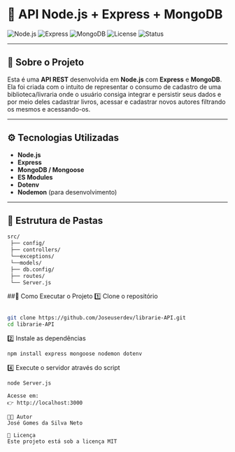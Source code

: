 # 🚀 API Node.js + Express + MongoDB

![Node.js](https://img.shields.io/badge/Node.js-18.x-green?logo=node.js)
![Express](https://img.shields.io/badge/Express.js-4.x-lightgrey?logo=express)
![MongoDB](https://img.shields.io/badge/MongoDB-6.x-darkgreen?logo=mongodb)
![License](https://img.shields.io/badge/license-MIT-blue)
![Status](https://img.shields.io/badge/status-Active-success)

---

## 🧩 Sobre o Projeto

Esta é uma **API REST** desenvolvida em **Node.js** com **Express** e **MongoDB**.  
Ela foi criada com o intuito de representar o consumo de cadastro de uma biblioteca/livraria onde o usuário consiga integrar  e persistir seus dados 
e por meio deles cadastrar livros, acessar e cadastrar novos autores filtrando os mesmos e acessando-os.

---

## ⚙️ Tecnologias Utilizadas

- **Node.js**
- **Express**
- **MongoDB / Mongoose**
- **ES Modules**
- **Dotenv**
- **Nodemon** (para desenvolvimento)

---

## 📁 Estrutura de Pastas

```bash
src/
 ├── config/
 ├── controllers/
 └──exceptions/
 └──models/
 ├── db.config/
 ├── routes/
 └── Server.js
```

##🚀 Como Executar o Projeto
1️⃣ Clone o repositório

```bash

git clone https://github.com/Joseuserdev/librarie-API.git
cd librarie-API

```

2️⃣ Instale as dependências
```bash
npm install express mongoose nodemon dotenv
```

4️⃣ Execute o servidor através do script 
```bash
node Server.js
```
```
Acesse em:
👉 http://localhost:3000

🧑‍💻 Autor
José Gomes da Silva Neto

📜 Licença
Este projeto está sob a licença MIT
 




